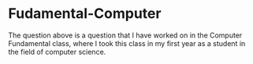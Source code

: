 # Fudamental-Computer
The question above is a question that I have worked on in the Computer Fundamental class, where I took this class in my first year as a student in the field of computer science.
